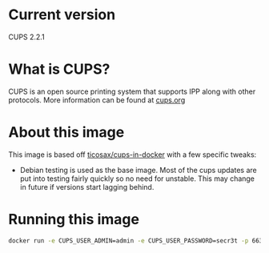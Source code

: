 # Current version

CUPS 2.2.1

# What is CUPS?

CUPS is an open source printing system that supports IPP along with other protocols. More information can be found at [cups.org](http://cups.org/)

# About this image

This image is based off [ticosax/cups-in-docker](https://github.com/ticosax/cups-in-docker) with a few specific tweaks:

* Debian testing is used as the base image. Most of the cups updates are put into testing fairly quickly so no need for unstable. This may change in future if versions start lagging behind.

# Running this image

```bash
docker run -e CUPS_USER_ADMIN=admin -e CUPS_USER_PASSWORD=secr3t -p 6631:631/tcp aadl/cups
```
